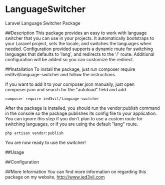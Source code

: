# LanguageSwitcher
Laravel Language Switcher Package

##Description
This package provides an easy to work with language switcher that you can use in your projects. It automatically bootstraps to your Laravel project, sets the locale, and switches the languages when needed.
Configuration provided supports a dynamic route for switching languages that defaults to 'lang', and redirects to the '/' route. Additional configuration will be added so you can customize the redirect.

##Installation
To install the package, just run composer require ied3vil/language-switcher and follow the instructions.

If you want to add it to your composer.json manually, just open composer.json and search for the "autoload" field and add
```
composer require ied3vil/language-switcher
```

After the package is installed, you should run the vendor:publish command in the console so the package publishes its config file to your application. You can ignore this step if you don't plan to use a custom route for switching languages, or if you are using the default "lang" route.
```
php artisan vendor:publish
```

You are now ready to use the switcher!

##Usage

##Configuration

##More Information
You can find more information on regarding this package on my website, http://www.ied3vil.com